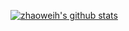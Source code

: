[![zhaoweih's github stats](https://github-readme-stats.vercel.app/api?username=zhaoweih)](https://github.com/anuraghazra/github-readme-stats)

